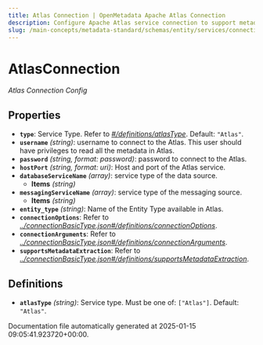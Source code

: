 ```yaml
---
title: Atlas Connection | OpenMetadata Apache Atlas Connection
description: Configure Apache Atlas service connection to support metadata synchronization and lineage ingestion.
slug: /main-concepts/metadata-standard/schemas/entity/services/connections/metadata/atlasconnection
---
```


# AtlasConnection

*Atlas Connection Config*

## Properties

- **`type`**: Service Type. Refer to *[#/definitions/atlasType](#definitions/atlasType)*. Default: `"Atlas"`.
- **`username`** *(string)*: username to connect  to the Atlas. This user should have privileges to read all the metadata in Atlas.
- **`password`** *(string, format: password)*: password to connect  to the Atlas.
- **`hostPort`** *(string, format: uri)*: Host and port of the Atlas service.
- **`databaseServiceName`** *(array)*: service type of the data source.
  - **Items** *(string)*
- **`messagingServiceName`** *(array)*: service type of the messaging source.
  - **Items** *(string)*
- **`entity_type`** *(string)*: Name of the Entity Type available in Atlas.
- **`connectionOptions`**: Refer to *[../connectionBasicType.json#/definitions/connectionOptions](#/connectionBasicType.json#/definitions/connectionOptions)*.
- **`connectionArguments`**: Refer to *[../connectionBasicType.json#/definitions/connectionArguments](#/connectionBasicType.json#/definitions/connectionArguments)*.
- **`supportsMetadataExtraction`**: Refer to *[../connectionBasicType.json#/definitions/supportsMetadataExtraction](#/connectionBasicType.json#/definitions/supportsMetadataExtraction)*.
## Definitions

- **`atlasType`** *(string)*: Service type. Must be one of: `["Atlas"]`. Default: `"Atlas"`.


Documentation file automatically generated at 2025-01-15 09:05:41.923720+00:00.
